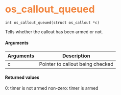 ## <font color="#F2853F" style="font-size:24pt">os_callout_queued</font>


    int os_callout_queued(struct os_callout *c)


Tells whether the callout has been armed or not.


#### Arguments

| Arguments | Description |
|-----------|-------------|
| c |  Pointer to callout being checked  |

#### Returned values

0: timer is not armed
non-zero: timer is armed



